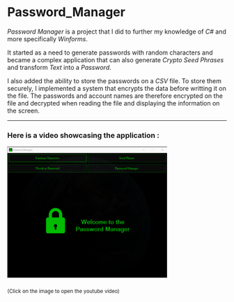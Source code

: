 # Password_Manager

*Password Manager* is a project that I did to further my knowledge of *C#* and more specifically *Winforms*. 

It started as a need to generate passwords with random characters and became a complex application that can also generate *Crypto Seed Phrases* and transform *Text* into a *Password*. 

I also added the ability to store the passwords on a *CSV* file. To store them securely, I implemented a system that encrypts the data before writting it on the file. The passwords and account names are therefore encrypted on the file and decrypted when reading the file and displaying the information on the screen.

---

### Here is a video showcasing the application : 

[<img height="300" src="./images/thumbnail.png">](https://youtu.be/qcKe5ifX7Lc)

<sub>
  (Click on the image to open the youtube video)
</sub>
